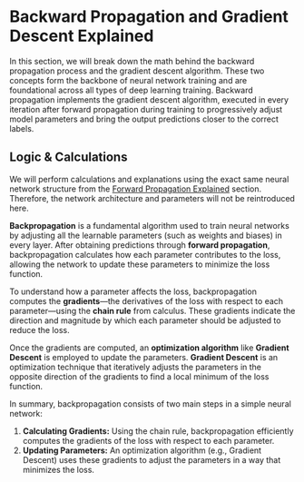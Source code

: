# Backward Propagation and Gradient Descent Explained

In this section, we will break down the math behind the backward propagation process and the gradient descent algorithm. These two concepts form the backbone of neural network training and are foundational across all types of deep learning training. Backward propagation implements the gradient descent algorithm, executed in every iteration after forward propagation during training to progressively adjust model parameters and bring the output predictions closer to the correct labels.

## Logic & Calculations
We will perform calculations and explanations using the exact same neural network structure from the [Forward Propagation Explained](01_forward_propagation.md) section. Therefore, the network architecture and parameters will not be reintroduced here.

**Backpropagation** is a fundamental algorithm used to train neural networks by adjusting all the learnable parameters (such as weights and biases) in every layer. After obtaining predictions through **forward propagation**, backpropagation calculates how each parameter contributes to the loss, allowing the network to update these parameters to minimize the loss function.

To understand how a parameter affects the loss, backpropagation computes the **gradients**—the derivatives of the loss with respect to each parameter—using the **chain rule** from calculus. These gradients indicate the direction and magnitude by which each parameter should be adjusted to reduce the loss.

Once the gradients are computed, an **optimization algorithm** like **Gradient Descent** is employed to update the parameters. **Gradient Descent** is an optimization technique that iteratively adjusts the parameters in the opposite direction of the gradients to find a local minimum of the loss function.

In summary, backpropagation consists of two main steps in a simple neural network:
1. **Calculating Gradients:** Using the chain rule, backpropagation efficiently computes the gradients of the loss with respect to each parameter.
2. **Updating Parameters:** An optimization algorithm (e.g., Gradient Descent) uses these gradients to adjust the parameters in a way that minimizes the loss.



